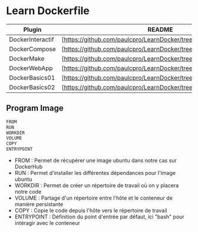 # Learn Dockerfile

| Plugin | README |
| ------ | ------ |
| DockerInteractif | [https://github.com/paulcpro/LearnDocker/tree/main/DockerInteractif] |
| DockerCompose | [https://github.com/paulcpro/LearnDocker/tree/main/DockerCompose] |
| DockerMake | [https://github.com/paulcpro/LearnDocker/tree/main/DockerMake] |
| DockerWebApp | [https://github.com/paulcpro/LearnDocker/tree/main/DockerWebApp] |
| DockerBasics01 | [https://github.com/paulcpro/LearnDocker/tree/main/DockerBasics01] |
| DockerBasics02 | [https://github.com/paulcpro/LearnDocker/tree/main/DockerBasics02] |

## Program Image
```sh
FROM
RUN
WORKDIR
VOLUME
COPY 
ENTRYPOINT
```
- FROM : Permet de récupérer une image ubuntu dans notre cas sur DockerHub
- RUN : Permet d'installer les différentes dépendances pour l'image ubuntu
- WORKDIR : Permet de créer un répertoire de travail où on y placera notre code
- VOLUME : Partage d'un répertoire entre l'hôte et le conteneur de manière persistante
- COPY : Copie le code depuis l'hôte vers le répertoire de travail
- ENTRYPOINT : Définition du point d'entrée par défaut, ici "bash" pour intéragir avec le conteneur